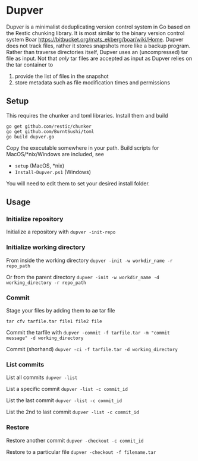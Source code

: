 # Dupver
Dupver is a minimalist deduplicating version control system in Go based on 
the Restic chunking library. It is most similar to the binary
version control system Boar https://bitbucket.org/mats_ekberg/boar/wiki/Home.
Dupver does not track files, rather it stores snapshots more like
a backup program. Rather than traverse directories itself, Dupver
uses an (uncompressed) tar file as input. Not that *only* tar files
are accepted as input as Dupver relies on the tar container to
 1. provide the list of files in the snapshot
 2. store metadata such as file modification times and permissions


## Setup
This requires the chunker and toml libraries. Install them and build
```
go get github.com/restic/chunker
go get github.com/BurntSushi/toml
go build dupver.go
```

Copy the executable somewhere in your path. Build scripts for 
MacOS/*nix/Windows are included, see

* `setup` (MacOS, *nix)
* `Install-Dupver.ps1` (Windows)

You will need to edit them to set your desired install folder.

## Usage

### Initialize repository
Initialize a repository with
`dupver -init-repo`

### Initialize working directory
From inside the working directory
`dupver -init -w workdir_name -r repo_path`

Or from the parent directory
`dupver -init -w workdir_name -d working_directory -r repo_path`

### Commit
Stage your files by adding them to aø tar file

`tar cfv tarfile.tar file1 file2 file`

Commit the tarfile with
`dupver -commit -f tarfile.tar -m "commit message" -d working_directory`

Commit (shorhand)
`dupver -ci -f tarfile.tar -d working_directory`

### List commits
List all commits
`dupver -list`

List a specific commit
`dupver -list -c commit_id`

List the last commit
`dupver -list -c commit_id`

List the 2nd to last commit
`dupver -list -c commit_id`

### Restore
Restore another commit
`dupver -checkout -c commit_id`

Restore to a particular file
`dupver -checkout -f filename.tar`
